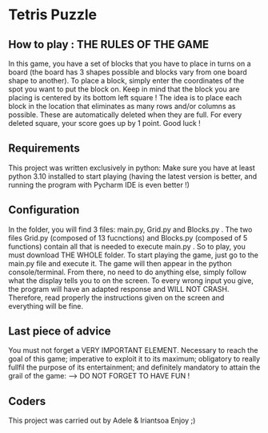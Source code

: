 # Tetris Puzzle

## How to play : THE RULES OF THE GAME
In this game, you have a set of blocks that you have to place in turns on a board (the board has 3 shapes possible and blocks vary from one board shape to another). 
To place a block, simply enter the coordinates of the spot you want to put the block on. Keep in mind that the block you are placing is centered by its bottom left square ! 
The idea is to place each block in the location that eliminates as many rows and/or columns as possible. These are automatically deleted when they are full. For every deleted square, your score goes up by 1 point. Good luck !

## Requirements
This project was written exclusively in python:
Make sure you have at least python 3.10 installed to start playing (having the latest version is better, and running the program with Pycharm IDE is even better !)

## Configuration 
In the folder, you will find 3 files: main.py, Grid.py and Blocks.py . The two files Grid.py (composed of 13 fucnctions) and Blocks.py (composed of 5 functions) contain all that is needed to execute main.py . So to play, you must download THE WHOLE folder.
To start playing the game, just go to the main.py file and execute it. The game will then appear in the python console/terminal. From there, no need to do anything else, simply follow what the display tells you to on the screen.
To every wrong input you give, the program will have an adapted response and WILL NOT CRASH. Therefore, read properly the instructions given on the screen and everything will be fine.


## Last piece of advice
You must not forget a VERY IMPORTANT ELEMENT. Necessary to reach the goal of this game; imperative to exploit it to its maximum; obligatory to really fullfil the purpose of its entertainment; and definitely mandatory to attain the grail of the game: 
                                                              -->  DO NOT FORGET TO HAVE FUN ! 

## Coders
This project was carried out by Adele & Iriantsoa
Enjoy ;)
